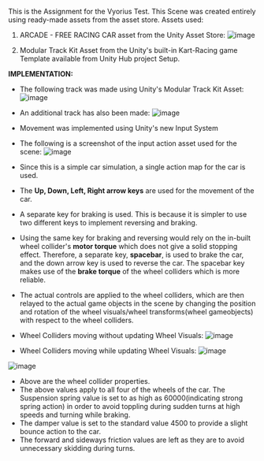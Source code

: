 This is the Assignment for the Vyorius Test.
This Scene was created entirely using ready-made assets from the asset store.
Assets used:
1. ARCADE - FREE RACING CAR asset from the Unity Asset Store:
![image](https://user-images.githubusercontent.com/55644010/219655340-e41f32c3-eac5-4318-82e4-c1ad245cb007.png)

2. Modular Track Kit Asset from the Unity's built-in Kart-Racing game Template available from Unity Hub project Setup.



**IMPLEMENTATION:**
- The following track was made using Unity's Modular Track Kit Asset:
![image](https://user-images.githubusercontent.com/55644010/219676348-56fada16-faba-4ec5-aa9b-2b124ff570e4.png)
- An additional track has also been made:
![image](https://user-images.githubusercontent.com/55644010/219676640-33f1368e-2186-4abc-ab86-1878e5ee1286.png)


- Movement was implemented using Unity's new Input System
- The following is a screenshot of the input action asset used for the scene:
![image](https://user-images.githubusercontent.com/55644010/219665137-e4eb2c69-6979-40d6-98fa-cd8dfaa12ffd.png)
- Since this is a simple car simulation, a single action map for the car is used.
- The **Up, Down, Left, Right arrow keys** are used for the movement of the car.
- A separate key for braking is used. This is because it is simpler to use two different keys to implement reversing and braking.
- Using the same key for braking and reversing would rely on the in-built wheel collider's **motor torque** which does not give a solid stopping effect. Therefore, a      separate key, **spacebar**, is used to brake the car, and the down arrow key is used to reverse the car. The spacebar key makes use of the **brake torque** of the   wheel colliders which is more reliable.
- The actual controls are applied to the wheel colliders, which are then relayed to the actual game objects in the scene by changing the position and rotation of the wheel visuals/wheel transforms(wheel gameobjects) with respect to the wheel colliders.
- Wheel Colliders moving without updating Wheel Visuals:
![image](https://user-images.githubusercontent.com/55644010/219667120-677c299c-3683-4283-97d6-b57377a4ee08.png)
- Wheel Colliders moving while updating Wheel Visuals:
![image](https://user-images.githubusercontent.com/55644010/219667375-a565a431-1387-4575-bb8b-ddddfd738a57.png)

![image](https://user-images.githubusercontent.com/55644010/219668037-c0ab4323-cc0b-4b8f-ab4d-fcecd27e5654.png)
- Above are the wheel collider properties.
- The above values apply to all four of the wheels of the car. The Suspension spring value is set to as high as 60000(indicating strong spring action) in order to avoid toppling during sudden turns at high speeds and turning while braking.
- The damper value is set to the standard value 4500 to provide a slight bounce action to the car.
- The forward and sideways friction values are left as they are to avoid unnecessary skidding during turns.


